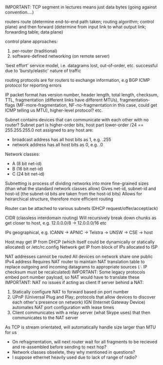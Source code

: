 <!-- SPDX-License-Identifier: zlib-acknowledgement -->

IMPORTANT: TCP segment in lectures means just data bytes (going against convention....)

routers route (determine end-to-end path taken; routing algorithm; control plane) and then
forward (determine from input link to what output link; forwarding table; data plane)

control plane approaches: 
1. per-router (traditional)
2. software-defined networking (on remote server)

'best effort' service model, i.e. datagrams lost, out-of-order, etc. successful
due to 'bursty/elastic' nature of traffic

routing protocols are for routers to exchange information, e.g BGP
ICMP protocol for reporting errors

IP packet format has version number, header length, total length, checksum,
TTL, fragmentation (different links have different MTUs), 
fragmentation-flags (MF-more-fragmentation, NF-no-fragmentation:in this case, could get ICMP telling us MTU),
higher-level protocol? etc. 

Subnet contains devices that can communicate with each other with no router?
Subnet part is higher-order bits, host part lower-order
/24 == 255.255.255.0
not assigned to any host are:
* broadcast address has all host bits as 1, e.g. .255
* network address has all host bits as 0, e.g. .0

Network classes:
* A (8 bit net-id)
* B (16 bit net-id)
* C (24 bit net-id)

Subnetting is process of dividing networks into more fine-grained sizes 
(than what the standard network classes allow)
Gives net-id, subnet-id and host-id (the subnet-id bits are taken from the host-id bits)
Allows for heirarchical structure, therefore more efficient routing

Router can be attached to various subnets (DHCP request/offer/accept/ack)

CIDR (classless interdomain routing)
Will recursively break down chunks as get closer to host, e.g. 12.0.0.0/8 -> 12.0.0.0/16 etc 

IPs geographical, e.g. ICANN -> APNIC -> Telstra -> UNSW -> CSE -> host

Host may get IP from DHCP (which itself could be dynamically or statically allocated) or /etc/rc.config 
Network get IP from block of IPs allocated to ISP

NAT addresses cannot be routed
All devices on network share one public IPv4 address
Requires NAT router to maintain NAT translation table to replace outgoing and incoming datagrams to appropriate sources
(∴ IP checksum must be recalculated)
IMPORTANT: Some legacy protocols embed port number payload, so NAT would have to translate these
IMPORTANT: NAT no issues if acting as client
If server behind a NAT:
1. Statically configure NAT to forward based on port number
2. UPnP (Universal Plug and Play; protocols that allow devices to discover each other's presence on network) 
   IGN (Internet Gateway Device) automates NAT port configuration with lease times   
3. Client communicates with a relay server (what Skype uses) that then communicates to the NAT server 

As TCP is stream orientated, will automatically handle size larger than MTU for us

* On refragmentation, will next router wait for all fragments to be recieved and re-assembled 
before sending to next hop?
* Network classes obselete, they why mentioned in questions?
* I suppose ethernet heavily used due to lack of range of radio?

